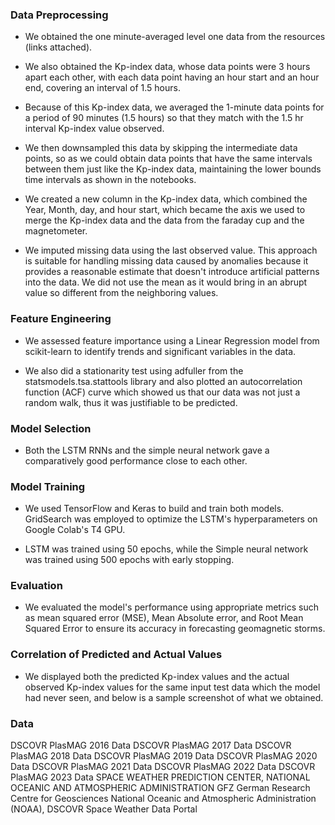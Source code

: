 ### Data Preprocessing

- We obtained the one minute-averaged level one data from the resources (links attached).

- We also obtained the Kp-index data, whose data points were 3 hours apart each other, with each data point having an hour start and an hour end, covering an interval of 1.5 hours.

- Because of this Kp-index data, we averaged the 1-minute data points for a period of 90 minutes (1.5 hours) so that they match with the 1.5 hr interval Kp-index value observed.

- We then downsampled this data by skipping the intermediate data points, so as we could obtain data points that have the same intervals between them just like the Kp-index data, maintaining the lower bounds time intervals as shown in the notebooks.

- We created a new column in the Kp-index data, which combined the Year, Month, day, and hour start, which became the axis we used to merge the Kp-index data and the data from the faraday cup and the magnetometer.

- We imputed missing data using the last observed value. This approach is suitable for handling missing data caused by anomalies because it provides a reasonable estimate that doesn't introduce artificial patterns into the data. We did not use the mean as it would bring in an abrupt value so different from the neighboring values.

### Feature Engineering

- We assessed feature importance using a Linear Regression model from scikit-learn to identify trends and significant variables in the data.

- We also did a stationarity test using adfuller from the statsmodels.tsa.stattools library and also plotted an autocorrelation function (ACF) curve which showed us that our data was not just a random walk, thus it was justifiable to be predicted.

### Model Selection

- Both the LSTM RNNs and the simple neural network gave a comparatively good performance close to each other.

### Model Training

- We used TensorFlow and Keras to build and train both models. GridSearch was employed to optimize the LSTM's hyperparameters on Google Colab's T4 GPU.

- LSTM was trained using 50 epochs, while the Simple neural network was trained using 500 epochs with early stopping.

### Evaluation

- We evaluated the model's performance using appropriate metrics such as mean squared error (MSE), Mean Absolute error, and Root Mean Squared Error to ensure its accuracy in forecasting geomagnetic storms.

### Correlation of Predicted and Actual Values

- We displayed both the predicted Kp-index values and the actual observed Kp-index values for the same input test data which the model had never seen, and below is a sample screenshot of what we obtained.

### Data

DSCOVR PlasMAG 2016 Data
DSCOVR PlasMAG 2017 Data
DSCOVR PlasMAG 2018 Data
DSCOVR PlasMAG 2019 Data
DSCOVR PlasMAG 2020 Data
DSCOVR PlasMAG 2021 Data
DSCOVR PlasMAG 2022 Data
DSCOVR PlasMAG 2023 Data
SPACE WEATHER PREDICTION CENTER, NATIONAL OCEANIC AND ATMOSPHERIC ADMINISTRATION
GFZ German Research Centre for Geosciences
National Oceanic and Atmospheric Administration (NOAA), DSCOVR Space Weather Data Portal
